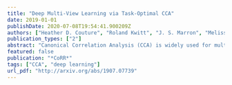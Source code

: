```yaml
---
title: "Deep Multi-View Learning via Task-Optimal CCA"
date: 2019-01-01
publishDate: 2020-07-08T19:54:41.900209Z
authors: ["Heather D. Couture", "Roland Kwitt", "J. S. Marron", "Melissa A. Troester", "Charles M. Perou", "Marc Niethammer"]
publication_types: ["2"]
abstract: "Canonical Correlation Analysis (CCA) is widely used for multimodal data analysis and, more recently, for discriminative tasks such as multi-view learning; however, it makes no use of class labels. Recent CCA methods have started to address this weakness but are limited in that they do not simultaneously optimize the CCA projection for discrimination and the CCA projection itself, or they are linear only. We address these deficiencies by simultaneously optimizing a CCA-based and a task objective in an end-to-end manner. Together, these two objectives learn a non-linear CCA projection to a shared latent space that is highly correlated and discriminative. Our method shows a significant improvement over previous state-of-the-art (including deep supervised approaches) for cross-view classification, regularization with a second view, and semi-supervised learning on real data."
featured: false
publication: "*CoRR*"
tags: ["CCA", "deep learning"]
url_pdf: "http://arxiv.org/abs/1907.07739"
---
```


